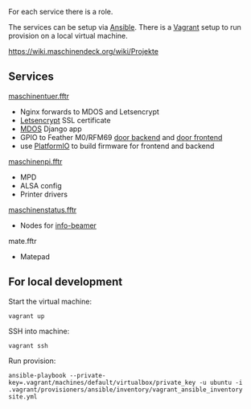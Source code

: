 


For each service there is a role.

The services can be setup via [Ansible](https://www.ansible.com/).
There is a [Vagrant](https://www.vagrantup.com/) setup to run provision on a local virtual machine.



https://wiki.maschinendeck.org/wiki/Projekte



## Services


[maschinentuer.fftr](https://wiki.maschinendeck.org/wiki/Schließsystem)
  - Nginx forwards to MDOS and Letsencrypt
  - [Letsencrypt](https://letsencrypt.org/) SSL certificate
  - [MDOS](https://github.com/maschinendeck/mdos) Django app
  - GPIO to Feather M0/RFM69 [door backend](https://github.com/maschinendeck/mdos/tree/master/featherm0-backend) and [door frontend](https://github.com/maschinendeck/mdos/tree/master/featherm0-frontend)
  - use [PlatformIO](http://platformio.org/) to build firmware for frontend and backend



[maschinenpi.fftr](https://wiki.maschinendeck.org/wiki/MaschinenPi)
  - MPD
  - ALSA config
  - Printer drivers


[maschinenstatus.fftr](https://github.com/maschinendeck/Maschinenstatus)
  - Nodes for [info-beamer](https://github.com/dividuum/info-beamer/)


mate.fftr
  - Matepad




## For local development


Start the virtual machine:

```
vagrant up
```


SSH into machine:

```
vagrant ssh
```


Run provision:

```
ansible-playbook --private-key=.vagrant/machines/default/virtualbox/private_key -u ubuntu -i .vagrant/provisioners/ansible/inventory/vagrant_ansible_inventory site.yml
```
